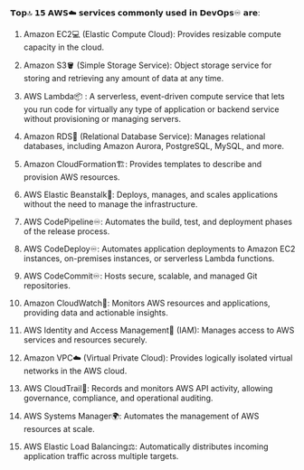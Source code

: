 𝗧𝗼𝗽🔝 𝟭𝟱 𝗔𝗪𝗦☁️ 𝘀𝗲𝗿𝘃𝗶𝗰𝗲𝘀 𝗰𝗼𝗺𝗺𝗼𝗻𝗹𝘆 𝘂𝘀𝗲𝗱 𝗶𝗻 𝗗𝗲𝘃𝗢𝗽𝘀♾️ 𝗮𝗿𝗲:  
  
  
1. Amazon EC2💻 (Elastic Compute Cloud): Provides resizable compute capacity in the cloud.  
  
  
2. Amazon S3🪣 (Simple Storage Service): Object storage service for storing and retrieving any amount of data at any time.  
  
  
3. AWS Lambda📦 : A serverless, event-driven compute service that lets you run code for virtually any type of application or backend service without provisioning or managing servers.  
  
  
4. Amazon RDS💾 (Relational Database Service): Manages relational databases, including Amazon Aurora, PostgreSQL, MySQL, and more.  
  
  
5. Amazon CloudFormation🏗️: Provides templates to describe and provision AWS resources.  
  
  
6. AWS Elastic Beanstalk🫘: Deploys, manages, and scales applications without the need to manage the infrastructure.  
  
  
7. AWS CodePipeline♾️: Automates the build, test, and deployment phases of the release process.  
  
  
8. AWS CodeDeploy♾️: Automates application deployments to Amazon EC2 instances, on-premises instances, or serverless Lambda functions.  
  
  
9. AWS CodeCommit♾️: Hosts secure, scalable, and managed Git repositories.  
  
  
10. Amazon CloudWatch👀: Monitors AWS resources and applications, providing data and actionable insights.  
  
  
11. AWS Identity and Access Management🔐 (IAM): Manages access to AWS services and resources securely.  
  
  
12. Amazon VPC☁️ (Virtual Private Cloud): Provides logically isolated virtual networks in the AWS cloud.  
  
  
13. AWS CloudTrail🧭: Records and monitors AWS API activity, allowing governance, compliance, and operational auditing.  
  
  
14. AWS Systems Manager🌍: Automates the management of AWS resources at scale.  
  
  
15. AWS Elastic Load Balancing⚖️: Automatically distributes incoming application traffic across multiple targets.